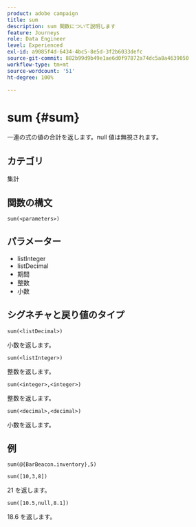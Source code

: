 ```yaml
---
product: adobe campaign
title: sum
description: sum 関数について説明します
feature: Journeys
role: Data Engineer
level: Experienced
exl-id: a9085f4d-6434-4bc5-8e5d-3f2b6033defc
source-git-commit: 882b99d9b49e1ae6d0f97872a74dc5a8a4639050
workflow-type: tm+mt
source-wordcount: '51'
ht-degree: 100%

---
```


# sum {#sum}

 一連の式の値の合計を返します。null 値は無視されます。

## カテゴリ

集計

## 関数の構文

`sum(<parameters>)`

## パラメーター

* listInteger
* listDecimal
* 期間
* 整数
* 小数

## シグネチャと戻り値のタイプ

`sum(<listDecimal>)`

小数を返します。

`sum(<listInteger>)`

整数を返します。

`sum(<integer>,<integer>)`

整数を返します。

`sum(<decimal>,<decimal>)`

小数を返します。

## 例

`sum(@{BarBeacon.inventory},5)`

`sum([10,3,8])`

21 を返します。

`sum([10.5,null,8.1])`

18.6 を返します。
